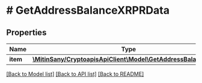 # # GetAddressBalanceXRPRData

## Properties

Name | Type | Description | Notes
------------ | ------------- | ------------- | -------------
**item** | [**\MitinSany/CryptoapisApiClient\Model\GetAddressBalanceXRPRI**](GetAddressBalanceXRPRI.md) |  |

[[Back to Model list]](../../README.md#models) [[Back to API list]](../../README.md#endpoints) [[Back to README]](../../README.md)
